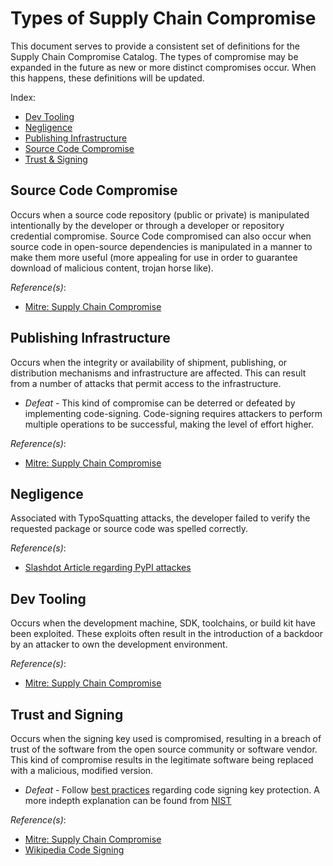 # Types of Supply Chain Compromise

This document serves to provide a consistent set of definitions for the Supply Chain Compromise Catalog.  The types of compromise may be expanded in the future as new or more distinct compromises occur.  When this happens, these definitions will be updated.

Index:


* [Dev Tooling](##dev-tooling)
* [Negligence](##negligence)
* [Publishing Infrastructure](##publishing-infrastructure)
* [Source Code Compromise](##source-code-compromise)
* [Trust & Signing](##trust-and-signing)

## Source Code Compromise
Occurs when a source code repository (public or private) is manipulated intentionally by the developer or through a developer or repository credential compromise.  Source Code compromised can also occur when source code in open-source dependencies is manipulated in a manner to make them more useful (more appealing for use in order to guarantee download of malicious content, trojan horse like).

_Reference(s)_:
- [Mitre: Supply Chain Compromise](https://attack.mitre.org/techniques/T1195/)


## Publishing Infrastructure
Occurs when the integrity or availability of shipment, publishing, or distribution mechanisms and infrastructure are affected.  This can result from a number of attacks that permit access to the infrastructure.
- _Defeat_ - This kind of compromise can be deterred or defeated by implementing code-signing.  Code-signing requires attackers to perform multiple operations to be successful, making the level of effort higher.

_Reference(s)_:
- [Mitre: Supply Chain Compromise](https://attack.mitre.org/techniques/T1195/)


##  Negligence
Associated with TypoSquatting attacks, the developer failed to verify the requested package or source code was spelled correctly.  

_Reference(s)_:
- [Slashdot Article regarding PyPI attackes](https://developers.slashdot.org/story/17/09/16/2030229/pythons-official-repository-included-10-malicious-typo-squatting-modules)


## Dev Tooling
Occurs when the development machine, SDK, toolchains, or build kit have been exploited.  These exploits often result in the introduction of a backdoor by an attacker to own the development environment.

_Reference(s)_:
- [Mitre: Supply Chain Compromise](https://attack.mitre.org/techniques/T1195/)


## Trust and Signing
Occurs when the signing key used is compromised, resulting in a breach of trust of the software from the open source community or software vendor.  This kind of compromise results in the legitimate software being replaced with a malicious, modified version.

- _Defeat_ - Follow [best practices](https://www.entrustdatacard.com/knowledgebase/best-practices-for-code-signing-certificates) regarding code signing key protection.  A more indepth explanation can be found from [NIST](https://csrc.nist.gov/CSRC/media/Publications/white-paper/2018/01/26/security-considerations-for-code-signing/final/documents/security-considerations-for-code-signing.pdf)

_Reference(s)_:
- [Mitre: Supply Chain Compromise](https://attack.mitre.org/techniques/T1195/)
- [Wikipedia Code Signing](https://en.wikipedia.org/wiki/Code_signing)


